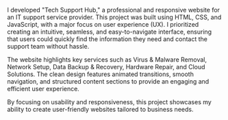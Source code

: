 I developed "Tech Support Hub," a professional and responsive website for an IT support service provider. This project was built using HTML, CSS, and JavaScript, with a major focus on user experience (UX). I prioritized creating an intuitive, seamless, and easy-to-navigate interface, ensuring that users could quickly find the information they need and contact the support team without hassle.

The website highlights key services such as Virus & Malware Removal, Network Setup, Data Backup & Recovery, Hardware Repair, and Cloud Solutions. The clean design features animated transitions, smooth navigation, and structured content sections to provide an engaging and efficient user experience.

By focusing on usability and responsiveness, this project showcases my ability to create user-friendly websites tailored to business needs.